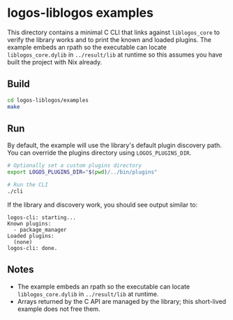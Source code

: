 # logos-liblogos examples

This directory contains a minimal C CLI that links against `liblogos_core` to verify the library works and to print the known and loaded plugins.
The example embeds an rpath so the executable can locate `liblogos_core.dylib` in `../result/lib` at runtime so this assumes you have built the project with Nix already.

## Build

```bash
cd logos-liblogos/examples
make
```

## Run

By default, the example will use the library's default plugin discovery path. You can override the plugins directory using `LOGOS_PLUGINS_DIR`.

```bash
# Optionally set a custom plugins directory
export LOGOS_PLUGINS_DIR="$(pwd)/../bin/plugins"

# Run the CLI
./cli
```

If the library and discovery work, you should see output similar to:

```
logos-cli: starting...
Known plugins:
  - package_manager
Loaded plugins:
  (none)
logos-cli: done.
```

## Notes

- The example embeds an rpath so the executable can locate `liblogos_core.dylib` in `../result/lib` at runtime.
- Arrays returned by the C API are managed by the library; this short-lived example does not free them.
